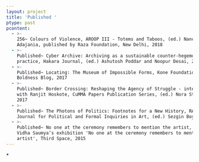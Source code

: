 ```yaml
---
layout: project
title: 'Published '
ptype: past
pcontent:
  - >-
    256~ Colours of Violence, AROOP III - Totems and Taboos, (ed.) Nancy
    Adajania, published by Raza Foundation, New Delhi, 2018
  - >-
    Published~ Cyber Archive: Archiving as a sustainable counter-hegemonic
    practice, Hakara Journal, (ed.) Ashutosh Poddar and Noopur Desai, 2018
  - >-
    Published~ Locating: The Museum of Impossible Forms, Kone Foundation
    Boldness Blog, 2017
  - >-
    Published~ Border Crossing: Reshaping the Agency of Struggle - interview
    with Ranjit Hoskote, CuMMA Papers Publication Series, (ed.) Nora Sternfeld,
    2017
  - >-
    Published~ The Photons of Politics: Footnotes for a New History, RAB-RAB
    Journal for Political and Formal Inquiries in Art, (ed.) Sezgin Boynik, 2017
  - >-
    Published~ No one at the ceremony remembers to mention the artist, essay for
    Vidha Saumya’s exhibition 'No one at the ceremony remembers to mention the
    artist', Third Space, 2015
---
```

\*
